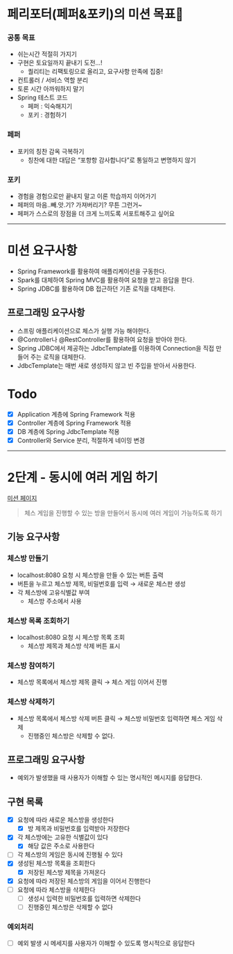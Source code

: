 # 페리포터(페퍼&포키)의 미션 목표🧚

### 공통 목표
- 쉬는시간 적절히 가지기
- 구현은 토요일까지 끝내기 도전...!
    - 퀄리티는 리팩토링으로 올리고, 요구사항 만족에 집중!
- 컨트롤러 / 서비스 역할 분리
- 토론 시간 아까워하지 말기
- Spring 테스트 코드
    - 페퍼 : 익숙해지기
    - 포키 : 경험하기

### 페퍼
- 포키의 칭찬 감옥 극복하기
    - 칭찬에 대한 대답은 “포항항 감사합니다”로 통일하고 변명하지 않기

### 포키
- 경험을 경험으로만 끝내지 말고 이론 학습까지 이어가기
- 페퍼의 마음..빼.앗.기? 가져버리기? 무튼 그런거~
- 페퍼가 스스로의 장점을 더 크게 느끼도록 서포트해주고 싶어요

---

# 미션 요구사항

- Spring Framework를 활용하여 애플리케이션을 구동한다.
- Spark를 대체하여 Spring MVC를 활용하여 요청을 받고 응답을 한다.
- Spring JDBC를 활용하여 DB 접근하던 기존 로직을 대체한다.

## 프로그래밍 요구사항

- 스프링 애플리케이션으로 체스가 실행 가능 해야한다.
- @Controller나 @RestController를 활용하여 요청을 받아야 한다.
- Spring JDBC에서 제공하는 JdbcTemplate를 이용하여 Connection을 직접 만들어 주는 로직을 대체한다.
- JdbcTemplate는 매번 새로 생성하지 않고 빈 주입을 받아서 사용한다.

# Todo

- [x]  Application 계층에 Spring Framework 적용
- [x]  Controller 계층에 Spring Framework 적용
- [x]  DB 계층에 Spring JdbcTemplate 적용
- [x]  Controller와 Service 분리, 적절하게 네이밍 변경

---

# **2단계 - 동시에 여러 게임 하기**

[미션 페이지](https://techcourse.woowahan.com/s/Cdtaw9tS/ls/LdwXIRum)

> 체스 게임을 진행할 수 있는 방을 만들어서 동시에 여러 게임이 가능하도록 하기
>

## 기능 요구사항

### 체스방 만들기

- localhost:8080 요청 시 체스방을 만들 수 있는 버튼 출력
- 버튼을 누르고 체스방 제목, 비밀번호를 입력 → 새로운 체스판 생성
- 각 체스방에 고유식별값 부여
   - 체스방 주소에서 사용

### 체스방 목록 조회하기

- localhost:8080 요청 시 체스방 목록 조회
   - 체스방 제목과 체스방 삭제 버튼 표시

### 체스방 참여하기

- 체스방 목록에서 체스방 제목 클릭 → 체스 게임 이어서 진행

### 체스방 삭제하기

- 체스방 목록에서 체스방 삭제 버튼 클릭 → 체스방 비밀번호 입력하면 체스 게임 삭제
   - 진행중인 체스방은 삭제할 수 없다.

## 프로그래밍 요구사항

- 예외가 발생했을 때 사용자가 이해할 수 있는 명시적인 메시지를 응답한다.

## 구현 목록

- [x]  요청에 따라 새로운 체스방을 생성한다
   - [x]  방 제목과 비밀번호를 입력받아 저장한다
- [x]  각 체스방에는 고유한 식별값이 있다
   - [x]  해당 값은 주소로 사용한다
- [ ]  각 체스방의 게임은 동시에 진행될 수 있다
- [x]  생성된 체스방 목록을 조회한다
   - [x]  저장된 체스방 제목을 가져온다
- [x]  요청에 따라 저장된 체스방의 게임을 이어서 진행한다
- [ ]  요청에 따라 체스방을 삭제한다
   - [ ]  생성시 입력한 비밀번호를 입력하면 삭제한다
   - [ ]  진행중인 체스방은 삭제할 수 없다

### 예외처리

- [ ]  예외 발생 시 메세지를 사용자가 이해할 수 있도록 명시적으로 응답한다
